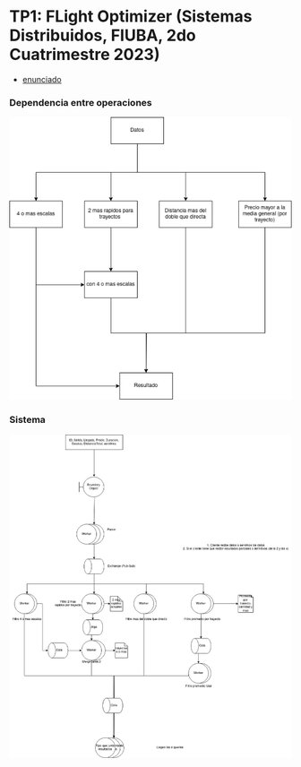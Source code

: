 # TP1: FLight Optimizer (Sistemas Distribuidos, FIUBA, 2do Cuatrimestre 2023)

- [enunciado](docs/Enunciado.pdf)

### Dependencia entre operaciones

![fotoDependencias](img/DiagramaOperaciones.png)


### Sistema

![fotoSistema](img/DiagramaSistema.png)